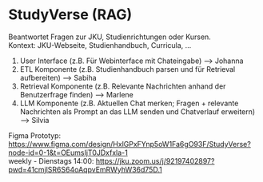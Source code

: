 # StudyVerse (RAG)
Beantwortet Fragen zur JKU, Studienrichtungen oder Kursen.   
Kontext: JKU-Webseite, Studienhandbuch, Curricula, …  

1. User Interface (z.B. Für Webinterface mit Chateingabe) --> Johanna  
2. ETL Komponente (z.B. Studienhandbuch parsen und für Retrieval aufbereiten) --> Sabiha
3. Retrieval Komponente (z.B. Relevante Nachrichten anhand der Benutzerfrage finden) --> Marlene
4. LLM Komponente (z.B. Aktuellen Chat merken; Fragen + relevante Nachrichten als Prompt an das LLM senden und Chatverlauf erweitern) --> Silvia
  
Figma Prototyp: https://www.figma.com/design/HxlGPxFYnp5oW1Fa6gO93F/StudyVerse?node-id=0-1&t=OEumsIjT0JDxfxla-1   
weekly - Dienstags 14:00: https://jku.zoom.us/j/92197402897?pwd=41cmjlSR6S64oAqpvEmRWyhW36d75D.1  
